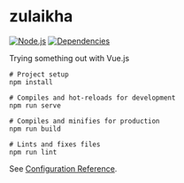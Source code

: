 # zulaikha

[![Node.js](https://github.com/zzakiullah/zulaikha/actions/workflows/node.js.yml/badge.svg)](https://github.com/zzakiullah/zulaikha/actions/workflows/node.js.yml)
[![Dependencies](https://david-dm.org/zzakiullah/zulaikha.svg)](https://david-dm.org/zzakiullah/zulaikha)

Trying something out with Vue.js

```
# Project setup
npm install

# Compiles and hot-reloads for development
npm run serve

# Compiles and minifies for production
npm run build

# Lints and fixes files
npm run lint
```

See [Configuration Reference](https://cli.vuejs.org/config/).
